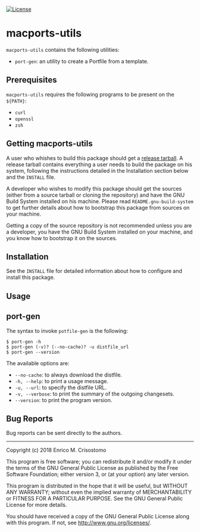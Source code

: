 [![License](https://img.shields.io/badge/license-GPL--3.0-blue.svg?style=flat)](https://github.com/emcrisostomo/macports-utils/blob/master/LICENSE)

macports-utils
==============

`macports-utils` contains the following utilities:

  * `port-gen`: an utility to create a Portfile from a template.

Prerequisites
-------------

`macports-utils` requires the following programs to be present on the `${PATH}`:

  * `curl`
  * `openssl`
  * `zsh`

Getting macports-utils
-----------------

A user who whishes to build this package should get a [release
tarball][release].  A release tarball contains everything a user needs to build
the package on his system, following the instructions detailed in the
Installation section below and the `INSTALL` file.

A developer who wishes to modify this package should get the sources (either
from a source tarball or cloning the repository) and have the GNU Build System
installed on his machine.  Please read `README.gnu-build-system` to get further
details about how to bootstrap this package from sources on your machine.

Getting a copy of the source repository is not recommended unless you are a
developer, you have the GNU Build System installed on your machine, and you know
how to bootstrap it on the sources.

[release]: https://github.com/emcrisostomo/macports-utils/releases

Installation
------------

See the `INSTALL` file for detailed information about how to configure and
install this package.

Usage
-----

port-gen
--------

The syntax to invoke `potfile-gen` is the following:

    $ port-gen -h
    $ port-gen (-v)? (--no-cache)? -u distfile_url
    $ port-gen --version

The available options are:

  * `--no-cache`: to always download the distfile.
  * `-h, --help`: to print a usage message.
  * `-u, --url`: to specify the distfile URL.
  * `-v, --verbose`: to print the summary of the outgoing changesets.
  * `--version`: to print the program version.

Bug Reports
-----------

Bug reports can be sent directly to the authors.

-----

Copyright (c) 2018 Enrico M. Crisostomo

This program is free software; you can redistribute it and/or modify it under
the terms of the GNU General Public License as published by the Free Software
Foundation; either version 3, or (at your option) any later version.

This program is distributed in the hope that it will be useful, but WITHOUT ANY
WARRANTY; without even the implied warranty of MERCHANTABILITY or FITNESS FOR A
PARTICULAR PURPOSE.  See the GNU General Public License for more details.

You should have received a copy of the GNU General Public License along with
this program.  If not, see <http://www.gnu.org/licenses/>.
